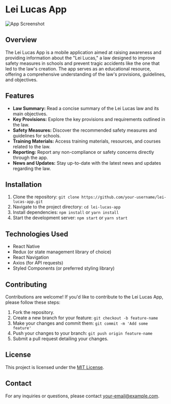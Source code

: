 # Lei Lucas App

![App Screenshot](screenshot.png)

## Overview
The Lei Lucas App is a mobile application aimed at raising awareness and providing information about the "Lei Lucas," a law designed to improve safety measures in schools and prevent tragic accidents like the one that led to the law's creation. The app serves as an educational resource, offering a comprehensive understanding of the law's provisions, guidelines, and objectives.

## Features
- **Law Summary:** Read a concise summary of the Lei Lucas law and its main objectives.
- **Key Provisions:** Explore the key provisions and requirements outlined in the law.
- **Safety Measures:** Discover the recommended safety measures and guidelines for schools.
- **Training Materials:** Access training materials, resources, and courses related to the law.
- **Reporting:** Report any non-compliance or safety concerns directly through the app.
- **News and Updates:** Stay up-to-date with the latest news and updates regarding the law.

## Installation
1. Clone the repository: `git clone https://github.com/your-username/lei-lucas-app.git`
2. Navigate to the project directory: `cd lei-lucas-app`
3. Install dependencies: `npm install` or `yarn install`
4. Start the development server: `npm start` or `yarn start`

## Technologies Used
- React Native
- Redux (or state management library of choice)
- React Navigation
- Axios (for API requests)
- Styled Components (or preferred styling library)

## Contributing
Contributions are welcome! If you'd like to contribute to the Lei Lucas App, please follow these steps:
1. Fork the repository.
2. Create a new branch for your feature: `git checkout -b feature-name`
3. Make your changes and commit them: `git commit -m 'Add some feature'`
4. Push your changes to your branch: `git push origin feature-name`
5. Submit a pull request detailing your changes.

## License
This project is licensed under the [MIT License](LICENSE).

## Contact
For any inquiries or questions, please contact [your-email@example.com](mailto:your-email@example.com).
